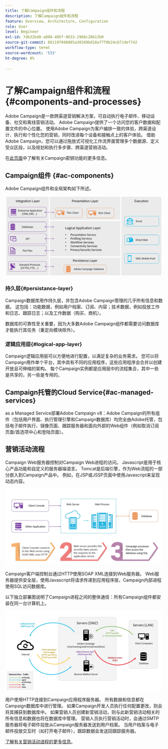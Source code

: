 ```yaml
---
title: 了解Campaign组件和流程
description: 了解Campaign组件和流程
feature: Overview, Architecture, Configuration
role: User
level: Beginner
exl-id: 7db32bd8-a088-405f-9633-2968c28b13b0
source-git-commit: 061197048885a30249bd18af7f8b24cb71def742
workflow-type: tm+mt
source-wordcount: '533'
ht-degree: 0%

---
```


# 了解Campaign组件和流程 {#components-and-processes}

Adobe Campaign是一款跨渠道营销解决方案，可自动执行电子邮件、移动设备、社交和离线营销活动。 Adobe Campaign提供了一个访问您的客户数据和配置文件的中心位置。 使用Adobe Campaign为客户编排一致的体验，跨渠道设计、执行和个性化您的营销，同时改进每个设备和接触点上的客户体验。 借助Adobe Campaign，您可以通过拖放式可视化工作流界面管理多个数据源、定义受众区段，以及规划和执行多步骤、跨渠道营销活动。

在[此页面](../start/get-started.md)中了解有关Campaign密钥功能的更多信息。

## Campaign组件 {#ac-components}

Adobe Campaign组件和全局架构如下所述。

![](assets/do-not-localize//ac-components.png)



### 持久层{#persistance-layer}

Campaign数据库用作持久层，并包含Adobe Campaign管理的几乎所有信息和数据。 这包括：功能数据，例如用户档案、订阅、内容；技术数据，例如投放工作和日志、跟踪日志；以及工作数据（购买、商机）。

数据库的可靠性至关重要，因为大多数Adobe Campaign组件都需要访问数据库才能执行其任务（重定向模块除外）。

### 逻辑应用层{#logical-app-layer}

Campaign逻辑应用层可以方便地进行配置，以满足复杂的业务需求。 您可以将Campaign用作单个平台，其中具有不同的应用程序，这些应用程序会合并以创建开放且可伸缩的架构。 每个Campaign实例都是应用层中的流程集合，其中一些是共享的，另一些是专用的。

## Campaign托管的Cloud Service{#ac-managed-services}

as a Managed Service部署Adobe Campaign v8：Adobe Campaign的所有组件（包括用户界面、执行管理引擎和Campaign数据库）均完全由Adobe托管，包括电子邮件执行、镜像页面、跟踪服务器和面向外部的Web组件（例如取消订阅页面/首选项中心和登陆页面）。

## 营销活动流程

Campaign Web服务器控制对Campaign Web进程的访问。 Javascript是用于核心产品功能和自定义的服务器端语言。 Tomcat是后端引擎，作为Web流程的一部分嵌入到Campaign产品中。 例如，在JSP或JSSP页面中使用Javascript来呈现动态内容。

![](assets/do-not-localize/ac-processes.png)

Campaign客户端控制台通过HTTP使用SOAP XML连接到Web服务器。 Web服务器提供安全层，使用Javascript将请求传递到应用程序层，Campaign内部进程使用SQL访问数据库。

以下独立部署图说明了Campaign进程之间的整体通信：所有Campaign组件都安装在同一台计算机上。

![](assets/do-not-localize//ac-standalone.png)

用户使用HTTP连接到Campaign应用程序服务器。 所有数据和信息都在Campaign数据库中进行管理。 如果Campaign开发人员执行任何配置更改，则会将其捕获到数据库中。 如果营销人员创建新营销活动，则与此新营销活动相关的所有信息和数据也将在数据库中管理。 营销人员执行营销活动时，会通过SMTP服务器将电子邮件投放从Campaign服务器发送到用户档案。 当用户档案与电子邮件投放交互时（如打开电子邮件），跟踪数据会发送回跟踪服务器。

[了解有关营销活动进程的更多信息](../architecture/general-architecture.md#dev-env)。
